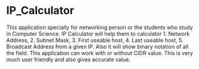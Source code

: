 # IP_Calculator
This application specially for networking person or the students who study in Computer Science. IP Calculator will help them to calculator 1. Network Address, 2. Subnet Mask, 3. First useable host, 4. Last useable host, 5. Broadcast Address from a given IP. Also it will show binary notation of all the field. This application can work with or without CIDR value. This is very much user friendly and also gives accurate value. 

